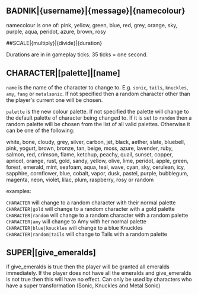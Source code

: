 

## BADNIK|{username}|{message}|{namecolour}

namecolour is one of:
pink, yellow, green, blue, red, grey, orange, sky, purple, aqua, peridot, azure, brown, rosy





##SCALE|{multiply}|{divide}|{duration}

Durations are in in gameplay ticks. 35 ticks = one second.





## CHARACTER|[palette]|[name]

`name` is the name of the character to change to. E.g. `sonic`, `tails`, `knuckles`, `amy`, `fang` or `metalsonic`. If not specified then a random character other than the player's current one will be chosen.

`palette` is the new colour palette. If not specified the palette will change to the default palette of character being changed to. If it is set to `random` then a random palette will be chosen from the list of all valid palettes. Otherwise it can be one of the following:

white, bone, cloudy, grey, silver, carbon, jet, black, aether, slate, bluebell, pink, yogurt, brown, bronze, tan, beige, moss, azure, lavender, ruby, salmon, red, crimson, flame, ketchup, peachy, quail, sunset, copper, apricot, orange, rust, gold, sandy, yellow, olive, lime, peridot, apple, green, forest, emerald, mint, seafoam, aqua, teal, wave, cyan, sky, cerulean, icy, sapphire, cornflower, blue, cobalt, vapor, dusk, pastel, purple, bubblegum, magenta, neon, violet, lilac, plum, raspberry, rosy or random

examples:

`CHARACTER` will change to a random character with their normal palette
`CHARACTER|gold` will change to a random character with a gold palette
`CHARACTER|random` will change to a random character with a random palette
`CHARACTER|amy` will change to Amy with her normal palette
`CHARACTER|blue|knuckles` will change to a blue Knuckles
`CHARACTER|random|tails` will change to Tails with a random palette



## SUPER|[give_emeralds]
if give_emeralds is true then the player will be granted all emeralds immediately. If the player does not have all the emeralds and give_emeralds is not true then this will have no effect. Can only be used by characters who have a super transformation (Sonic, Knuckles and Metal Sonic)



